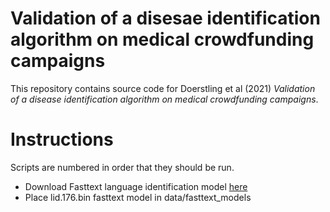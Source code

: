 # Validation of a disesae identification algorithm on medical crowdfunding campaigns

This repository contains source code for Doerstling et al (2021) *Validation of a disease identification algorithm on medical crowdfunding campaigns*.

# Instructions

Scripts are numbered in order that they should be run.

- Download Fasttext language identification model [here](https://fasttext.cc/docs/en/language-identification.html)
- Place lid.176.bin fasttext model in data/fasttext_models
